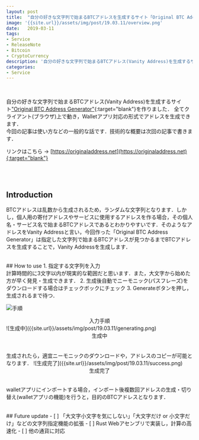 ```yaml
---
layout: post
title:  "自分の好きな文字列で始まるBTCアドレスを生成するサイト「Original BTC Address Generator」を作った"
image: '{{site.url}}/assets/img/post/19.03.11/overview.png'
date:   2019-03-11
tags:
- Service
- ReleaseNote
- Bitcoin
- CryptoCurrency
description: '自分の好きな文字列で始まるBTCアドレス(Vanity Address)を生成するサイト「Original BTC Address Generator」を作った'
categories:
- Service
---
```

<br />

自分の好きな文字列で始まるBTCアドレス(Vanity Address)を生成するサイト["Original BTC Address Generator"](https://originaladdress.net){:target="blank"}を作りました．
全てクライアント(ブラウザ)上で動き，Walletアプリ対応の形式でアドレスを生成できます．
<br/>今回の記事は使い方などの一般的な話です．技術的な概要は次回の記事で書きます．

リンクはこちら → [https://originaladdress.net](https://originaladdress.net){:target="blank"}

<br /><br />
## Introduction
BTCアドレスは乱数から生成されるため，ランダムな文字列となります．しかし，個人用の寄付アドレスやサービスに使用するアドレスを作る場合，その個人名・サービス名で始まるBTCアドレスであるとわかりやすいです．そのようなアドレスをVanity Addressと言い，今回作った「Original BTC Address Generator」は指定した文字列で始まるBTCアドレスが見つかるまでBTCアドレスを生成することで，Vanity Addressを生成します．

<br />
## How to use
1. 指定する文字列を入力<br />計算時間的に3文字以内が現実的な範囲だと思います．また，大文字から始めた方が早く発見・生成できます．
2. 生成後自動でニーモニック(パスフレーズ)をダウンロードする場合はチェックボックにチェック
3. Generateボタンを押し，生成されるまで待つ．

![手順]({{site.url}}/assets/img/post/19.03.11/procedure.png)
<div style="text-align: center;">
  入力手順
</div>
![生成中]({{site.url}}/assets/img/post/19.03.11/generating.png)
<div style="text-align: center;">
  生成中
</div>
<br /><br />
生成されたら，適宜ニーモニックのダウンロードや，アドレスのコピーが可能となります．
![生成完了]({{site.url}}/assets/img/post/19.03.11/success.png)
<div style="text-align: center;">
  生成完了
</div>
<br/>

walletアプリにインポートする場合，インポート後複数回アドレスの生成・切り替え(walletアプリの機能)を行うと，目的のBTCアドレスとなります．

<br />
## Future update
- [ ] 「大文字小文字を気にしない」「大文字だけ or 小文字だけ」などの文字列指定機能の拡張
- [ ] Rust Webアセンブリで実装し，計算の高速化
- [ ] 他の通貨に対応
